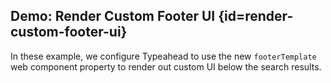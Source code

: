 ## Demo: Render Custom Footer UI {id=render-custom-footer-ui}

In these example, we configure Typeahead to use the new `footerTemplate` web component property to render out custom UI below the search results.
